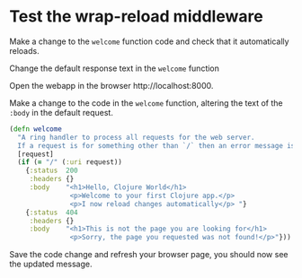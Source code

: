 # Test the wrap-reload middleware

Make a change to the `welcome` function code and check that it automatically reloads.

Change the default response text in the `welcome` function

Open the webapp in the browser http://localhost:8000.

Make a change to the code in the `welcome` function, altering the text of the `:body` in the default request.

```clojure
(defn welcome
  "A ring handler to process all requests for the web server.
  If a request is for something other than `/` then an error message is returned"
  [request]
  (if (= "/" (:uri request))
    {:status  200
     :headers {}
     :body    "<h1>Hello, Clojure World</h1>
               <p>Welcome to your first Clojure app.</p>
               <p>I now reload changes automatically</p> "}
    {:status  404
     :headers {}
     :body    "<h1>This is not the page you are looking for</h1>
               <p>Sorry, the page you requested was not found!</p>"}))
```

Save the code change and refresh your browser page, you should now see the updated message.
